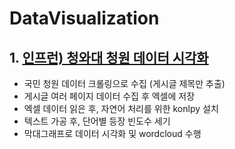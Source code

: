# DataVisualization

## 1. [인프런) 청와대 청원 데이터 시각화](https://www.inflearn.com/course/%EA%B5%AD%EB%AF%BC%EC%B2%AD%EC%9B%90-%EB%8D%B0%EC%9D%B4%ED%84%B0%EC%8B%9C%EA%B0%81%ED%99%94/dashboard)
* 국민 청원 데이터 크롤링으로 수집 (게시글 제목만 추출)
* 게시글 여러 페이지 데이터 수집 후 엑셀에 저장
* 엑셀 데이터 읽은 후, 자연어 처리를 위한 konlpy 설치
* 텍스트 가공 후, 단어별 등장 빈도수 세기
* 막대그래프로 데이터 시각화 및 wordcloud 수행
